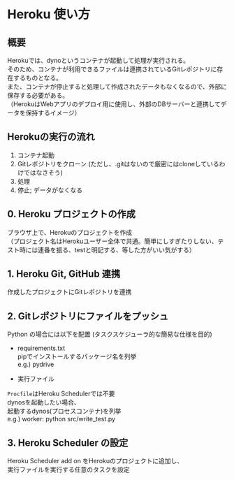 # Heroku 使い方

## 概要
Herokuでは、dynoというコンテナが起動して処理が実行される。<br/>
そのため、コンテナが利用できるファイルは連携されているGitレポジトリに存在するものとなる。<br/>
また、コンテナが停止すると処理して作成されたデータもなくなるので、外部に保存する必要がある。<br/>
（HerokuはWebアプリのデプロイ用に使用し、外部のDBサーバーと連携してデータを保持するイメージ）


## Herokuの実行の流れ
1. コンテナ起動
2. Gitレポジトリをクローン (ただし、.gitはないので厳密にはcloneしているわけではなさそう)
3. 処理
4. 停止; データがなくなる


## 0. Heroku プロジェクトの作成
ブラウザ上で、Herokuのプロジェクトを作成<br/>
（プロジェクト名はHerokuユーザー全体で共通。簡単にしすぎたりしない、テスト時には連番を振る、testと明記する、等した方がいい気がする）

## 1. Heroku Git, GitHub 連携
作成したプロジェクトにGitレポジトリを連携

## 2. Gitレポジトリにファイルをプッシュ
Python の場合には以下を配置 (タスクスケジューラ的な簡易な仕様を目的)

* requirements.txt<br/>
    pipでインストールするパッケージ名を列挙<br/>
    e.g.) pydrive

* 実行ファイル

`Procfile`はHeroku Schedulerでは不要<br/>
dynosを起動したい場合、<br/>
起動するdynos(プロセスコンテナ)を列挙<br/>
e.g.) worker: python src/write_test.py

## 3. Heroku Scheduler の設定
Heroku Scheduler add on をHerokuのプロジェクトに追加し、<br/>
実行ファイルを実行する任意のタスクを設定
